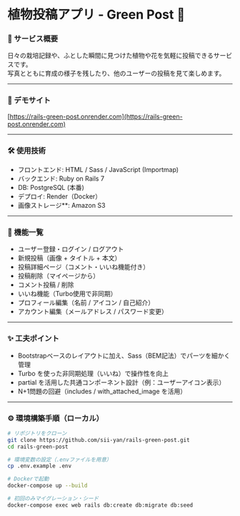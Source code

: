 # 植物投稿アプリ - Green Post 🌿　

### 🌱 サービス概要

日々の栽培記録や、ふとした瞬間に見つけた植物や花を気軽に投稿できるサービスです。  
写真とともに育成の様子を残したり、他のユーザーの投稿を見て楽しめます。

---

### 🔗 デモサイト

[https://rails-green-post.onrender.com](https://rails-green-post.onrender.com)

---

### 🛠 使用技術

- フロントエンド: HTML / Sass / JavaScript (Importmap)
- バックエンド: Ruby on Rails 7
- DB: PostgreSQL (本番) 
- デプロイ: Render（Docker）
- 画像ストレージ**: Amazon S3

---

### 📌 機能一覧

- ユーザー登録・ログイン / ログアウト
- 新規投稿（画像 + タイトル + 本文）
- 投稿詳細ページ（コメント・いいね機能付き）
- 投稿削除（マイページから）
- コメント投稿 / 削除
- いいね機能（Turbo使用で非同期）
- プロフィール編集（名前 / アイコン / 自己紹介）
- アカウント編集（メールアドレス / パスワード変更）

---

### ✨ 工夫ポイント

- Bootstrapベースのレイアウトに加え、Sass（BEM記法）でパーツを細かく管理
- Turbo を使った非同期処理（いいね）で操作性を向上
- partial を活用した共通コンポーネント設計（例：ユーザーアイコン表示）
- N+1問題の回避（includes / with_attached_image を活用）

---

### ⚙️ 環境構築手順（ローカル）

```bash
# リポジトリをクローン
git clone https://github.com/sii-yan/rails-green-post.git
cd rails-green-post

# 環境変数の設定（.envファイルを用意）
cp .env.example .env

# Dockerで起動
docker-compose up --build

# 初回のみマイグレーション・シード
docker-compose exec web rails db:create db:migrate db:seed
